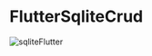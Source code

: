 # FlutterSqliteCrud

 
![sqliteFlutter](https://user-images.githubusercontent.com/10358635/226057967-89a831ac-5a3f-4a2f-881f-3e7b624017fd.jpg)
